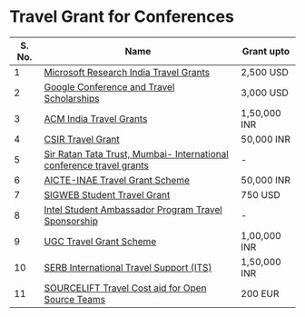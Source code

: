 
# Travel Grant for Conferences


| S. No. | Name                                     | Grant upto        |
|------|---------------------------------------|----------------------------|
| 1 | [Microsoft Research India Travel Grants](https://msrprograms.cloudapp.net/User/Login?ReturnUrl=%2FTravelGrants%2F) | 2,500 USD |
| 2 | [Google Conference and Travel Scholarships](https://buildyourfuture.withgoogle.com/scholarships/google-travel-scholarships/) | 3,000 USD      | 
| 3|[ACM India Travel Grants](http://www.cfdvs.iitb.ac.in/tempuser/travel/index.php) | 1,50,000 INR| 
| 4|[CSIR Travel Grant](https://csirhrdg.res.in/Home/Index/1/Default/775/69) | 50,000 INR | 
| 5|[Sir Ratan Tata Trust, Mumbai- International conference travel grants](https://indiabioscience.org/grants/travel-grant-ratan-tata-trust-and-navajbai-ratan-tata-trust) | -|
| 6|[AICTE-INAE Travel Grant Scheme](https://www.inae.in/aicte-inae-travel-grant-scheme/) | 50,000 INR|
| 7|[SIGWEB Student Travel Grant](https://www.sigweb.org/community/student-travel-grant) | 750 USD
| 8|[Intel Student Ambassador Program Travel Sponsorship](https://devmesh.intel.com/member-programs/intel-student-ambassador-program) | - |
| 9| [UGC Travel Grant Scheme](http://164.100.228.160/funding-opportunities/grants-for-conference-seminars/ugc-travel-grant-scheme) | 1,00,000 INR|
| 10| [SERB International Travel Support (ITS)](https://www.serbonline.in/SERB/its?HomePage=New)| 1,50,000 INR| 
| 11|[SOURCELIFT Travel Cost aid for Open Source Teams](https://source-lift.com/) | 200 EUR|

